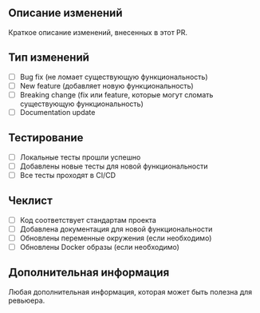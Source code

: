 ## Описание изменений

Краткое описание изменений, внесенных в этот PR.

## Тип изменений

- [ ] Bug fix (не ломает существующую функциональность)
- [ ] New feature (добавляет новую функциональность)
- [ ] Breaking change (fix или feature, которые могут сломать существующую функциональность)
- [ ] Documentation update

## Тестирование

- [ ] Локальные тесты прошли успешно
- [ ] Добавлены новые тесты для новой функциональности
- [ ] Все тесты проходят в CI/CD

## Чеклист

- [ ] Код соответствует стандартам проекта
- [ ] Добавлена документация для новой функциональности
- [ ] Обновлены переменные окружения (если необходимо)
- [ ] Обновлены Docker образы (если необходимо)

## Дополнительная информация

Любая дополнительная информация, которая может быть полезна для ревьюера.
